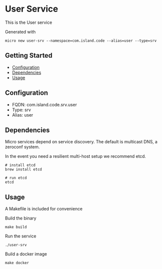 # User Service

This is the User service

Generated with

```
micro new user-srv --namespace=com.island.code --alias=user --type=srv
```

## Getting Started

- [Configuration](#configuration)
- [Dependencies](#dependencies)
- [Usage](#usage)

## Configuration

- FQDN: com.island.code.srv.user
- Type: srv
- Alias: user

## Dependencies

Micro services depend on service discovery. The default is multicast DNS, a zeroconf system.

In the event you need a resilient multi-host setup we recommend etcd.

```
# install etcd
brew install etcd

# run etcd
etcd
```

## Usage

A Makefile is included for convenience

Build the binary

```
make build
```

Run the service
```
./user-srv
```

Build a docker image
```
make docker
```